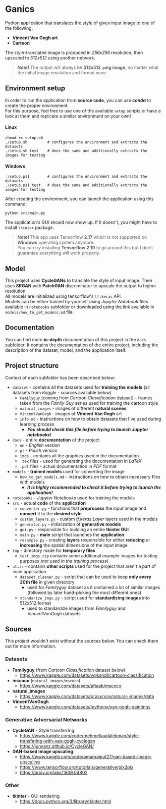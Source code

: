 # Ganics
Python application that translates the style of given input image to one of the following:
- **Vincent Van Gogh art**
- **Cartoon**

The style-translated image is produced in _256x256_ resolution, then upscaled to _512x512_ using another network.

> **Note!** The output will always be **512x512 .png image**, no matter what the initial image resolution and format were.

## Environment setup
In order to run the application from **source code**, you can use **_conda_** to create the proper environment. \
For this purpose, feel free to use one of the available `setup` scripts or have a look at them and replicate a similar environment on your own!

#### Linux
```shell
chmod +x setup.sh
./setup.sh         # configures the environment and extracts the datasets
./setup.sh test    # does the same and additionally extracts the images for testing
```

#### Windows
```shell
.\setup.ps1        # configures the environment and extracts the datasets
.\setup.ps1 test   # does the same and additionally extracts the images for testing
```
After creating the environment, you can launch the application using this command:
```shell
python src/main.py
```
The application's GUI should now show up. If it doesn't, you might have to install `tkinter` package.

> **Note!** This app uses Tensorflow **2.17** which is not supported on **Windows** operating system anymore. \
> You can try installing **Tensorflow 2.10** to go around this but I don't guarantee everything will work properly.

## Model
This project uses **CycleGANs** to translate the style of input image.
Then uses **SRGAN** with **PatchGAN** discriminator to upscale the output to higher resolution. \
All models are initialized using tensorflow's `tf.keras` API. \
Models can be either trained by yourself using _Jupyter Notebook_ files available in `notebooks` subfolder
or downloaded using the link available in `models/how_to_get_models.md` file.

## Documentation
You can find more **in-depth** documentation of this project in the `docs` subfolder.
It contains the documentation of the entire project, including the description of
the dataset, model, and the application itself.

## Project structure
Context of each subfolder has been described below:
- `dataset` - contains all the datasets used for **training the models** (all datasets from _Kaggle_ - sources available below)
  - `Familyguy` (coming from _Cartoon Classification_ dataset) - frames taken from the _Family Guy_ series used for training the cartoon style
  - `natural_images` - images of different **natural scenes**
  - `VincentVanGogh` - images of **Vincent Van Gogh** art
  - `info.md` - instructions on how to obtain datasets that I've used during learning process
    - **_You should check this file before trying to launch Jupyter notebooks!_**
- `docs` - entire **documentation** of the project
  - `en` - _English_ version
  - `pl` - _Polish_ version
  - `imgs` - contains all the graphics used in the documentation
  - `.tex` files - used for generating the documentation in _LaTeX_
  - `.pdf` files - actual documentation in _PDF_ format
- `models` - **trained models** used for converting the image 
  - `how_to_get_models.md` - instructions on how to obtain necessary files with models
    - **_It is highly recommended to check it before trying to launch the application!_**
- `notebooks` - _Jupyter Notebooks_ used for training the models
- `src` - actual **code** of the **application**
  - `converter.py` - functions that **preprocess** the input image and **convert** it to the **desired style**
  - `custom_layers.py` - custom _tf.keras.Layer_ layers used in the models
  - `generator.py` - initialization of **generative models**
  - `gui.py` - responsible for building an entire **tkinter GUI**
  - `main.py` - **main** script that launches the **application**
  - `resample.py` - creating **layers** responsible for either **reducing** or **increasing** the spatial dimensions of the input image
- `tmp` - directory made for **temporary files**
  - `test_imgs.zip` contains some additional example images for testing purposes _(not used in the training process)_ 
- `utils` - contains **other scripts** used for the project that aren't a part of main application
  - `dataset_cleaner.py` - script that can be used to keep **only every 20th file** in given directory
    - used for _Familyguy_ dataset as it contained a lot of similar images (followed by later hand-picking the most different ones)
  - `standarize_imgs.py` - script used for **standardizing images** into 512x512 format
    - used to standardize images from _Familyguy_ and _VincentVanGogh_ datasets

## Sources
This project wouldn't exist without the sources below. You can check them out for more information.

### Datasets
- **Familyguy** (from _Cartoon Classification_ dataset below)
  - https://www.kaggle.com/datasets/volkandl/cartoon-classification
- **mscoco** (`natural_images/mscoco`)
  - https://www.kaggle.com/datasets/aftaab/mscoco
- **natural_images**
  - https://www.kaggle.com/datasets/prasunroy/natural-images/data
- **VincentVanGogh**
  - https://www.kaggle.com/datasets/ipythonx/van-gogh-paintings

### Generative Adversarial Networks
- **CycleGAN** - Style transferring
  - https://www.kaggle.com/code/mehmetlaudatekman/style-transfering-with-van-gogh-cyclegan
  - https://junyanz.github.io/CycleGAN/ 
- **GAN-based Image upscaling**
  - https://www.kaggle.com/code/amanrajput27/gan-based-image-upscaling
  - https://www.tensorflow.org/tutorials/generative/pix2pix
  - https://arxiv.org/abs/1609.04802

### Other
- **tkinter** - GUI rendering
  - https://docs.python.org/3/library/tkinter.html
